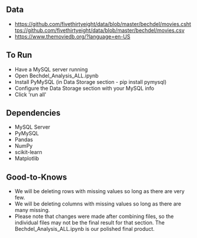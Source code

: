 ## Data
* https://github.com/fivethirtyeight/data/blob/master/bechdel/movies.cshttps://github.com/fivethirtyeight/data/blob/master/bechdel/movies.csv
* https://www.themoviedb.org/?language=en-US

## To Run
* Have a MySQL server running
* Open Bechdel_Analysis_ALL.ipynb
* Install PyMySQL (in Data Storage section - pip install pymysql)
* Configure the Data Storage section with your MySQL info
* Click 'run all'

## Dependencies
* MySQL Server
* PyMySQL
* Pandas
* NumPy
* scikit-learn
* Matplotlib

## Good-to-Knows
* We will be deleting rows with missing values so long as there are very few.
* We will be deleting columns with missing values so long as there are many missing.
* Please note that changes were made after combining files, so the individual files may not be the final result for that section. The Bechdel_Analysis_ALL.ipynb is our polished final product.
